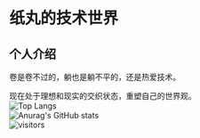 # 纸丸的技术世界
## 个人介绍
卷是卷不过的，躺也是躺不平的，还是热爱技术。  
  
现在处于理想和现实的交织状态，重塑自己的世界观。  
![Top Langs](https://github-readme-stats.vercel.app/api/top-langs/?username=paperballin)  
![Anurag's GitHub stats](https://github-readme-stats.vercel.app/api?username=paperballin)  
![visitors](https://visitor-badge.glitch.me/badge?page_id=paperballin&left_color=green&right_color=red)
